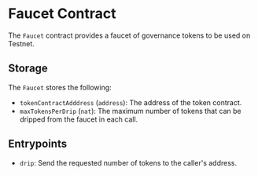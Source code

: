 # Faucet Contract

The `Faucet` contract provides a faucet of governance tokens to be used on Testnet. 

## Storage

The `Faucet` stores the following:
- `tokenContractAdddress` (`address`): The address of the token contract. 
- `maxTokensPerDrip` (`nat`): The maximum number of tokens that can be dripped from the faucet in each call. 

## Entrypoints
- `drip`: Send the requested number of tokens to the caller's address. 
